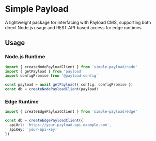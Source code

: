 # Simple Payload

A lightweight package for interfacing with Payload CMS, supporting both direct Node.js usage and REST API-based access for edge runtimes.

## Usage

### Node.js Runtime
```typescript
import { createNodePayloadClient } from 'simple-payload/node'
import { getPayload } from 'payload'
import configPromise from '@payload-config'

const payload = await getPayload({ config: configPromise })
const db = createNodePayloadClient(payload)
```

### Edge Runtime
```typescript
import { createEdgePayloadClient } from 'simple-payload/edge'

const db = createEdgePayloadClient({
  apiUrl: 'https://your-payload-api.example.com',
  apiKey: 'your-api-key'
})
```
